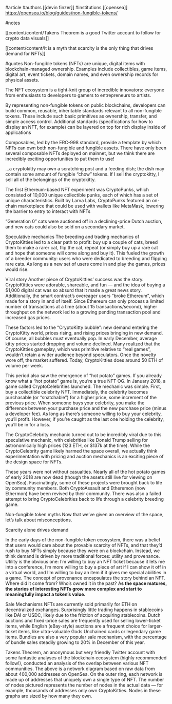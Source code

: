 #article 
#authors [[devin finzer]]
#institutions [[opensea]]
https://opensea.io/blog/guides/non-fungible-tokens/

#notes 

[[content/content/Takens Theorem is a good Twitter account to follow for crypto data visuals]]

[[content/content/It is a myth that scarcity is the only thing that drives demand for NFTs]]

#quotes 
Non-fungible tokens (NFTs) are unique, digital items with blockchain-managed ownership. Examples include collectibles, game items, digital art, event tickets, domain names, and even ownership records for physical assets.

The NFT ecosystem is a tight-knit group of incredible innovators: everyone from enthusiasts to developers to gamers to entrepreneurs to artists. 

By representing non-fungible tokens on public blockchains, developers can build common, reusable, inheritable standards relevant to all non-fungible tokens. These include such basic primitives as ownership, transfer, and simple access control. Additional standards (specifications for how to display an NFT, for example) can be layered on top for rich display inside of applications

Composables, led by the ERC-998 standard, provide a template by which NFTs can own both non-fungible and fungible assets. There have only been several composable NFTs deployed on mainnet, but we think there are incredibly exciting opportunities to put them to use!

…a cryptokitty may own a scratching post and a feeding dish; the dish may contain some amount of fungible “chow” tokens. If I sell the cryptokitty, I sell all of the belongings of the cryptokitty.

The first Ethereum-based NFT experiment was CryptoPunks, which consisted of 10,000 unique collectible punks, each of which has a set of unique characteristics. Built by Larva Labs, CryptoPunks featured an on-chain marketplace that could be used with wallets like MetaMask, lowering the barrier to entry to interact with NFTs

“Generation 0” cats were auctioned off in a declining-price Dutch auction, and new cats could also be sold on a secondary market.

Speculative mechanics
The breeding and trading mechanics of CryptoKitties led to a clear path to profit: buy up a couple of cats, breed them to make a rarer cat, flip the cat, repeat (or simply buy up a rare cat and hope that someone will come along and buy it). This fueled the growth of a breeder community: users who were dedicated to breeding and flipping rare cats. As long as a new set of users come in and play the games, prices would rise.

Viral story
Another piece of CryptoKitties’ success was the story. CryptoKitties were adorable, shareable, and fun — and the idea of buying a $1,000 digital cat was so absurd that it made a great news story. Additionally, the smart contract’s overeager users “broke Ethereum”, which made for a story in and of itself. Since Ethereum can only process a limited number of transactions at a time (about 15 transactions/second), higher throughput on the network led to a growing pending transaction pool and increased gas prices.

These factors led to the “CryptoKitty bubble”: new demand entering the CryptoKitty world, prices rising, and rising prices bringing in new demand. Of course, all bubbles must eventually pop. In early December, average kitty prices started dropping and volume declined. Many realized that the CryptoKitties gameplay, which was primitive relative to “real games”, wouldn’t retain a wider audience beyond speculators. Once the novelty wore off, the market suffered. Today, CryptoKitties does around 50 ETH of volume per week.

This period also saw the emergence of “hot potato” games. If you already know what a “hot potato” game is, you’re a true NFT OG. In January 2018, a game called CryptoCelebrities launched. The mechanic was simple. First, buy a collectible celebrity NFT. Immediately, the celebrity becomes purchasable (or “snatchable”) for a higher price, some increment of the previous price. When someone buys your celebrity, you make the difference between your purchase price and the new purchase price (minus a developer fee). As long as there’s someone willing to buy your celebrity, you’ll profit. However, if you’re caught as the last one holding the celebrity, you’ll be in for a loss.

The CryptoCelebrity mechanic turned out to be incredibly viral due to this speculative mechanic, with celebrities like Donald Trump selling for astronomically high prices (123 ETH, or $137k at the time). While the CryptoCelebrity game likely harmed the space overall, we actually think experimentation with pricing and auction mechanics is an exciting piece of the design space for NFTs.

These years were not without casualties. Nearly all of the hot potato games of early 2018 are now dead (though the assets still live for viewing on OpenSea). Fascinatingly, some of these projects were brought back to life by community members. Both CryptoAssault and Etheremon (now Ethermon) have been revived by their community. There was also a failed attempt to bring CryptoCelebrities back to life through a celebrity breeding game.

Non-fungible token myths
Now that we’ve given an overview of the space, let’s talk about misconceptions.

Scarcity alone drives demand

In the early days of the non-fungible token ecosystem, there was a belief that users would care about the provable scarcity of NFTs, and that they’d rush to buy NFTs simply because they were on a blockchain. Instead, we think demand is driven by more traditional forces: utility and provenance. Utility is the obvious one: I’m willing to buy an NFT ticket because it lets me into a conference, I’m more willing to buy a piece of art if I can show it off in a virtual world, and I’m willing to buy an item if it gives me special abilities in a game. The concept of provenance encapsulates the story behind an NFT.  Where did it come from? Who’s owned it in the past? A**s the space matures, the stories of interesting NFTs grow more complex and start to meaningfully impact a token’s value.**

Sale Mechanisms
NFTs are currently sold primarily for ETH on decentralized exchanges. Surprisingly little trading happens in stablecoins like DAI or USDC, likely due to the friction of acquiring stablecoins. Dutch auctions and fixed-price sales are frequently used for selling lower-ticket items, while English (eBay-style) auctions are a frequent choice for larger-ticket items, like ultra-valuable Gods Unchained cards or legendary game items. Bundles are also a very popular sale mechanism, with the percentage of bundle sales steadily growing to 20% in December of this year.

Takens Theorem, an anonymous but very friendly Twitter account with some fantastic analyses of the blockchain ecosystem (highly recommended follow!), conducted an analysis of the overlap between various NFT communities. The above is a network diagram based on raw data from about 400,000 addresses on OpenSea. On the outer ring, each network is made up of addresses that uniquely own a single type of NFT. The number of nodes pictured represents the number of nodes in the actual data — for example, thousands of addresses only own CryptoKitties. Nodes in these graphs are sized by how many they own.

